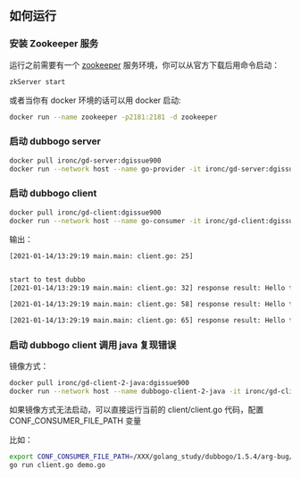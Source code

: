 ## 如何运行

### 安装 Zookeeper 服务

运行之前需要有一个 [zookeeper](https://zookeeper.apache.org/releases.html) 服务环境，你可以从官方下载后用命令启动：

```bash
zkServer start
```

或者当你有 docker 环境的话可以用 docker 启动:

```bash
docker run --name zookeeper -p2181:2181 -d zookeeper
```

### 启动 dubbogo server

```bash
docker pull ironc/gd-server:dgissue900
docker run --network host --name go-provider -it ironc/gd-server:dgissue900 
```

### 启动 dubbogo client

```bash
docker pull ironc/gd-client:dgissue900
docker run --network host --name go-consumer -it ironc/gd-client:dgissue900
```

输出：

```bash
[2021-01-14/13:29:19 main.main: client.go: 25] 


start to test dubbo
[2021-01-14/13:29:19 main.main: client.go: 32] response result: Hello tc

[2021-01-14/13:29:19 main.main: client.go: 58] response result: Hello tc You are 18

[2021-01-14/13:29:19 main.main: client.go: 65] response result: Hello tc You are 18
```

### 启动 dubbogo client 调用 java 复现错误

镜像方式：

```bash
docker pull ironc/gd-client-2-java:dgissue900
docker run --network host --name dubbogo-client-2-java -it ironc/gd-client-2-java:dgissue900
```

如果镜像方式无法启动，可以直接运行当前的 client/client.go 代码，配置 CONF_CONSUMER_FILE_PATH 变量

比如：

```bash
export CONF_CONSUMER_FILE_PATH=/XXX/golang_study/dubbogo/1.5.4/arg-bug/client/config/client.yml
go run client.go demo.go
```